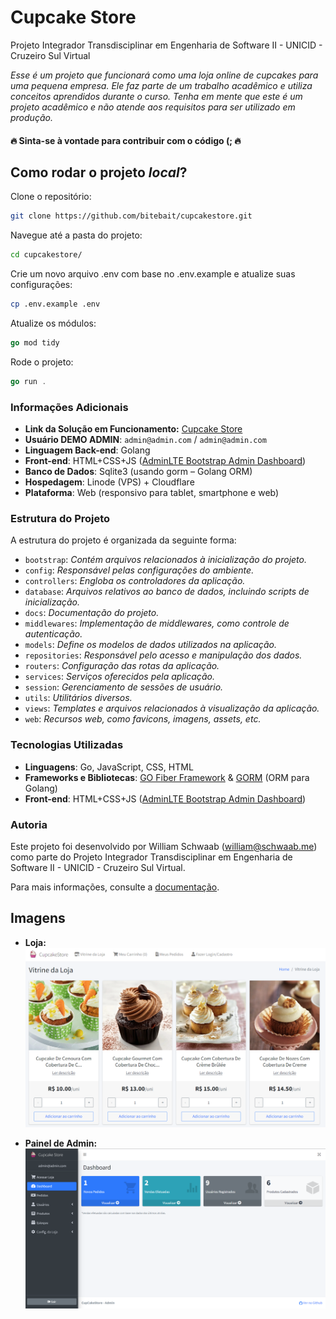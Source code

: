 # Cupcake Store

Projeto Integrador Transdisciplinar em Engenharia de Software II - UNICID - Cruzeiro Sul Virtual

_Esse é um projeto que funcionará como uma loja online de cupcakes para uma pequena empresa. 
Ele faz parte de um trabalho acadêmico e utiliza conceitos aprendidos durante o curso. 
Tenha em mente que este é um projeto acadêmico e não atende aos requisitos para ser utilizado em produção._

 #### 🔥 Sinta-se à vontade para contribuir com o código (; 🔥

## Como rodar o projeto *local*?

Clone o repositório:
~~~sh
git clone https://github.com/bitebait/cupcakestore.git
~~~

Navegue até a pasta do projeto:
~~~sh
cd cupcakestore/
~~~

Crie um novo arquivo .env com base no .env.example e atualize suas configurações:
~~~sh
cp .env.example .env 
~~~

Atualize os módulos:
~~~go
go mod tidy
~~~

Rode o projeto:
~~~go
go run .
~~~

### Informações Adicionais

- **Link da Solução em Funcionamento:** [Cupcake Store](https://cupcakestore.schwaab.me:2053/store)
- **Usuário DEMO ADMIN**: `admin@admin.com` / `admin@admin.com`
- **Linguagem Back-end**: Golang
- **Front-end**: HTML+CSS+JS ([AdminLTE Bootstrap Admin Dashboard](https://adminlte.io/))
- **Banco de Dados**: Sqlite3 (usando gorm – Golang ORM)
- **Hospedagem**: Linode (VPS) + Cloudflare
- **Plataforma**: Web (responsivo para tablet, smartphone e web)

### Estrutura do Projeto

A estrutura do projeto é organizada da seguinte forma:

- `bootstrap`: *Contém arquivos relacionados à inicialização do projeto.*
- `config`: *Responsável pelas configurações do ambiente.*
- `controllers`: *Engloba os controladores da aplicação.*
- `database`: *Arquivos relativos ao banco de dados, incluindo scripts de inicialização.*
- `docs`: *Documentação do projeto.*
- `middlewares`: *Implementação de middlewares, como controle de autenticação.*
- `models`: *Define os modelos de dados utilizados na aplicação.*
- `repositories`: *Responsável pelo acesso e manipulação dos dados.*
- `routers`: *Configuração das rotas da aplicação.*
- `services`: *Serviços oferecidos pela aplicação.*
- `session`: *Gerenciamento de sessões de usuário.*
- `utils`: *Utilitários diversos.*
- `views`: *Templates e arquivos relacionados à visualização da aplicação.*
- `web`: *Recursos web, como favicons, imagens, assets, etc.*

### Tecnologias Utilizadas

- **Linguagens**: Go, JavaScript, CSS, HTML
- **Frameworks e Bibliotecas**: [GO Fiber Framework](https://github.com/gofiber/fiber) & [GORM](https://gorm.io/index.html) (ORM para Golang)
- **Front-end**: HTML+CSS+JS ([AdminLTE Bootstrap Admin Dashboard](https://adminlte.io/))

### Autoria

Este projeto foi desenvolvido por William Schwaab (<william@schwaab.me>) como parte do Projeto Integrador Transdisciplinar em Engenharia de Software II - UNICID - Cruzeiro Sul Virtual.

Para mais informações, consulte a [documentação](https://github.com/bitebait/cupcakestore/tree/main/docs).


## Imagens

- **Loja:**
  ![Loja](https://github.com/bitebait/cupcakestore/blob/main/docs/store.png)

- **Painel de Admin:**
  ![Painel de Admin](https://github.com/bitebait/cupcakestore/blob/main/docs/dashboard.png)
